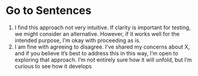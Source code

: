 # Go to Sentences

1. I find this approach not very intuitive. If clarity is important for testing, we might consider an alternative. However, if it works well for the intended purpose, I'm okay with proceeding as is. 
1. I am fine with agreeing to disagree. I’ve shared my concerns about X, and if you believe it’s best to address this in this way, I’m open to exploring that approach. I’m not entirely sure how it will unfold, but I’m curious to see how it develops